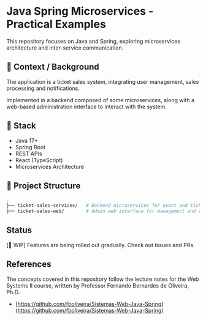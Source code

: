 # Java Spring Microservices - Practical Examples

This repository focuses on Java and Spring, exploring microservices architecture and inter-service communication.

## 📑 Context / Background

The application is a ticket sales system, integrating user management, sales processing and notifications.

Implemented in a backend composed of some microservices, along with a web-based administration interface to interact with the system.


## 🚀 Stack

- Java 17+
- Spring Boot
- REST APIs
- React (TypeScript)
- Microservices Architecture

## 📁 Project Structure

```bash
.
├── ticket-sales-services/   # Backend microservices for event and ticket management
├── ticket-sales-web/        # Admin web interface for management and visualization
```

## Status

[🚧 WIP] Features are being rolled out gradually. Check out Issues and PRs.


## References

The concepts covered in this repository follow the lecture notes for the Web Systems II course, written by Professor Fernando Bernardes de Oliveira, Ph.D.

- [https://github.com/fboliveira/Sistemas-Web-Java-Spring](https://github.com/fboliveira/Sistemas-Web-Java-Spring)

